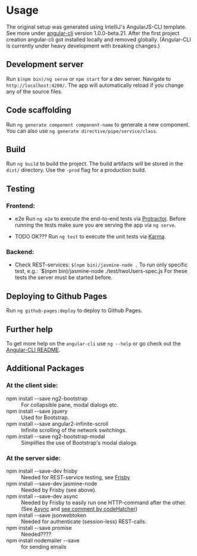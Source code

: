# Usage

The original setup was generated using IntelliJ's AngularJS-CLI template.
See more under [angular-cli](https://github.com/angular/angular-cli) version 1.0.0-beta.21.
After the first project creation angular-cli got installed locally and
removed globally. (Angular-CLI is currently under heavy development with breaking changes.)

## Development server

Run `$(npm bin)/ng serve` or `npm start` for a dev server. Navigate to `http://localhost:4200/`.
The app will automatically reload if you change any of the source files.

## Code scaffolding

Run `ng generate component component-name` to generate a new component. You can also use `ng generate directive/pipe/service/class`.

## Build

Run `ng build` to build the project. The build artifacts will be stored in the `dist/` directory. Use the `-prod` flag for a production build.


## Testing

### Frontend:
* e2e
  Run `ng e2e` to execute the end-to-end tests via [Protractor](http://www.protractortest.org/).
  Before running the tests make sure you are serving the app via `ng serve`.

* TODO OK???
  Run `ng test` to execute the unit tests via [Karma](https://karma-runner.github.io).

### Backend:
* Check REST-services:
  `$(npm bin)/jasmine-node .`
   To run only specific test, e.g.: `$(npm bin)/jasmine-node ./test/twoUsers-spec.js
   For these tests the server must be started before.


## Deploying to Github Pages
Run `ng github-pages:deploy` to deploy to Github Pages.

## Further help
To get more help on the `angular-cli` use `ng --help` or go check out the [Angular-CLI README](https://github.com/angular/angular-cli/blob/master/README.md).



## Additional Packages
### At the client side:
<dl>
  <dt>npm install --save ng2-bootstrap</dt>
  <dd>For collapsible pane, modal dialogs etc.</dd>
  <dt>npm install --save jquery</dt>
  <dd>Used for Bootstrap.</dd>
  <dt>npm install --save angular2-infinite-scroll</dt>
  <dd>Infinite scrolling of the network switchings.</dd>
  <dt>npm install --save ng2-bootstrap-modal</dt>
  <dd>Simplifies the use of Bootstrap's modal dialogs</dd>
</dl>

### At the server side:
<dl>
  <dt>npm install --save-dev frisby</dt>
  <dd>Needed for REST-service testing, see <a href="http://frisbyjs.com">Frisby</a></dd>
  <dt>npm install --save-dev jasmine-node</dt>
  <dd>Needed by Frisby (see above).</dd>
  <dt>npm install --save-dev async</dt>
  <dd>Needed by Frisby to easily run one HTTP-command after the other. (See
  <a href="http://caolan.github.io/async/">Async</a> and
  <a href="https://github.com/vlucas/frisby/issues/64">see comment by codeHatcher</a>)</dd>
  <dt>npm install --save jsonwebtoken</dt>
  <dd>Needed for authenticate (session-less) REST-calls.</dd>

  <dt>npm install --save promise</dt>
  <dd>Needed????</dd>

  <dt>npm install nodemailer --save</dt>
  <dd>for sending emails</dd>
</dl>
